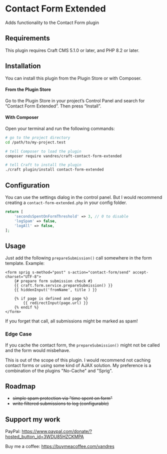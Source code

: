 # Contact Form Extended

Adds functionality to the Contact Form plugin

## Requirements

This plugin requires Craft CMS 5.1.0 or later, and PHP 8.2 or later.

## Installation

You can install this plugin from the Plugin Store or with Composer.

#### From the Plugin Store

Go to the Plugin Store in your project’s Control Panel and search for “Contact Form Extended”. Then press “Install”.

#### With Composer

Open your terminal and run the following commands:

```bash
# go to the project directory
cd /path/to/my-project.test

# tell Composer to load the plugin
composer require vandres/craft-contact-form-extended

# tell Craft to install the plugin
./craft plugin/install contact-form-extended
```

## Configuration

You can use the settings dialog in the control panel. But I would recommend creating a `contact-form-extended.php` in your config folder.

```php
return [
    'secondsSpentOnFormThreshold' => 3, // 0 to disable
    'logSpam' => false,
    'logAll' => false,
];

```

## Usage

Just add the following `prepareSubmission()` call somewhere in the form template. Example:

```twig
<form sprig s-method="post" s-action="contact-form/send" accept-charset="UTF-8">
    {# prepare form submission check #}
    {{ craft.form.service.prepareSubmission() }} 
    {{ hiddenInput('fromName', title ) }}

    {% if page is defined and page %}
        {{ redirectInput(page.url) }}
    {% endif %}
</form>
```

If you forget that call, all submissions might be marked as spam!

### Edge Case

If you cache the contact form, the `prepareSubmission()` might not be called and the form would misbehave.

This is out of the scope of this plugin. I would recommend not caching contact forms or using some kind of AJAX solution. My preference is a combination of the plugins "No-Cache" and "Sprig".

## Roadmap

- ~~simple spam protection via "time spent on form"~~
- ~~write filtered submissions to log (configurable)~~ 

## Support my work

PayPal: https://www.paypal.com/donate/?hosted_button_id=3WDU85HZCKMPA

Buy me a coffee: https://buymeacoffee.com/vandres
